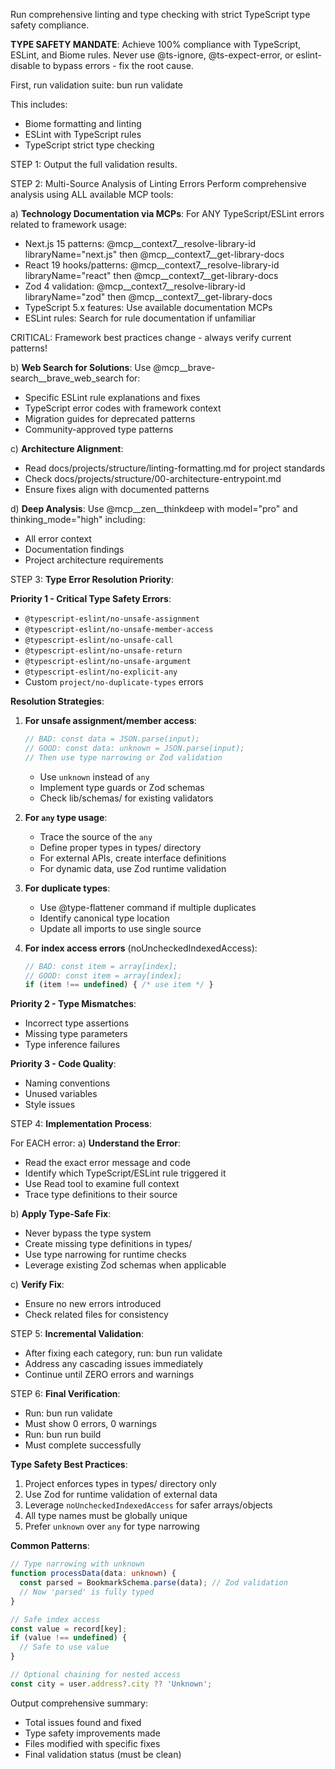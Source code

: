 Run comprehensive linting and type checking with strict TypeScript type safety compliance.

**TYPE SAFETY MANDATE**: Achieve 100% compliance with TypeScript, ESLint, and Biome rules. Never use @ts-ignore, @ts-expect-error, or eslint-disable to bypass errors - fix the root cause.

First, run validation suite: bun run validate

This includes:
- Biome formatting and linting
- ESLint with TypeScript rules
- TypeScript strict type checking

STEP 1: Output the full validation results.

STEP 2: Multi-Source Analysis of Linting Errors
Perform comprehensive analysis using ALL available MCP tools:

a) **Technology Documentation via MCPs**:
   For ANY TypeScript/ESLint errors related to framework usage:
   - Next.js 15 patterns: @mcp__context7__resolve-library-id libraryName="next.js" then @mcp__context7__get-library-docs
   - React 19 hooks/patterns: @mcp__context7__resolve-library-id libraryName="react" then @mcp__context7__get-library-docs
   - Zod 4 validation: @mcp__context7__resolve-library-id libraryName="zod" then @mcp__context7__get-library-docs
   - TypeScript 5.x features: Use available documentation MCPs
   - ESLint rules: Search for rule documentation if unfamiliar
   
   CRITICAL: Framework best practices change - always verify current patterns!

b) **Web Search for Solutions**:
   Use @mcp__brave-search__brave_web_search for:
   - Specific ESLint rule explanations and fixes
   - TypeScript error codes with framework context
   - Migration guides for deprecated patterns
   - Community-approved type patterns

c) **Architecture Alignment**:
   - Read docs/projects/structure/linting-formatting.md for project standards
   - Check docs/projects/structure/00-architecture-entrypoint.md
   - Ensure fixes align with documented patterns

d) **Deep Analysis**:
   Use @mcp__zen__thinkdeep with model="pro" and thinking_mode="high" including:
   - All error context
   - Documentation findings
   - Project architecture requirements

STEP 3: **Type Error Resolution Priority**:

**Priority 1 - Critical Type Safety Errors**:
- `@typescript-eslint/no-unsafe-assignment`
- `@typescript-eslint/no-unsafe-member-access`
- `@typescript-eslint/no-unsafe-call`
- `@typescript-eslint/no-unsafe-return`
- `@typescript-eslint/no-unsafe-argument`
- `@typescript-eslint/no-explicit-any`
- Custom `project/no-duplicate-types` errors

**Resolution Strategies**:

1. **For unsafe assignment/member access**:
   ```typescript
   // BAD: const data = JSON.parse(input);
   // GOOD: const data: unknown = JSON.parse(input);
   // Then use type narrowing or Zod validation
   ```
   - Use `unknown` instead of `any`
   - Implement type guards or Zod schemas
   - Check lib/schemas/ for existing validators

2. **For `any` type usage**:
   - Trace the source of the `any`
   - Define proper types in types/ directory
   - For external APIs, create interface definitions
   - For dynamic data, use Zod runtime validation

3. **For duplicate types**:
   - Use @type-flattener command if multiple duplicates
   - Identify canonical type location
   - Update all imports to use single source

4. **For index access errors** (noUncheckedIndexedAccess):
   ```typescript
   // BAD: const item = array[index];
   // GOOD: const item = array[index];
   if (item !== undefined) { /* use item */ }
   ```

**Priority 2 - Type Mismatches**:
- Incorrect type assertions
- Missing type parameters
- Type inference failures

**Priority 3 - Code Quality**:
- Naming conventions
- Unused variables
- Style issues

STEP 4: **Implementation Process**:

For EACH error:
a) **Understand the Error**:
   - Read the exact error message and code
   - Identify which TypeScript/ESLint rule triggered it
   - Use Read tool to examine full context
   - Trace type definitions to their source

b) **Apply Type-Safe Fix**:
   - Never bypass the type system
   - Create missing type definitions in types/
   - Use type narrowing for runtime checks
   - Leverage existing Zod schemas when applicable

c) **Verify Fix**:
   - Ensure no new errors introduced
   - Check related files for consistency

STEP 5: **Incremental Validation**:
- After fixing each category, run: bun run validate
- Address any cascading issues immediately
- Continue until ZERO errors and warnings

STEP 6: **Final Verification**:
- Run: bun run validate
- Must show 0 errors, 0 warnings
- Run: bun run build
- Must complete successfully

**Type Safety Best Practices**:
1. Project enforces types in types/ directory only
2. Use Zod for runtime validation of external data
3. Leverage `noUncheckedIndexedAccess` for safer arrays/objects
4. All type names must be globally unique
5. Prefer `unknown` over `any` for type narrowing

**Common Patterns**:
```typescript
// Type narrowing with unknown
function processData(data: unknown) {
  const parsed = BookmarkSchema.parse(data); // Zod validation
  // Now 'parsed' is fully typed
}

// Safe index access
const value = record[key];
if (value !== undefined) {
  // Safe to use value
}

// Optional chaining for nested access
const city = user.address?.city ?? 'Unknown';
```

Output comprehensive summary:
- Total issues found and fixed
- Type safety improvements made
- Files modified with specific fixes
- Final validation status (must be clean)
